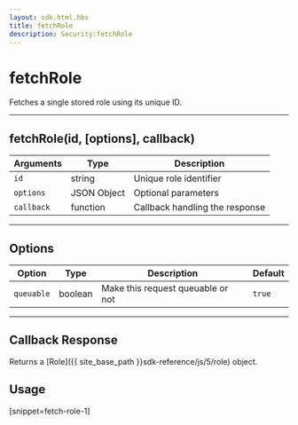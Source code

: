 ```yaml
---
layout: sdk.html.hbs
title: fetchRole
description: Security:fetchRole
---
```

  

# fetchRole
Fetches a single stored role using its unique ID.

---

## fetchRole(id, [options], callback)

| Arguments | Type | Description |
|---------------|---------|----------------------------------------|
| ``id`` | string | Unique role identifier |
| ``options`` | JSON Object | Optional parameters |
| ``callback`` | function | Callback handling the response |

---

## Options

| Option | Type | Description | Default |
|---------------|---------|----------------------------------------|---------|
| ``queuable`` | boolean | Make this request queuable or not  | ``true`` |

---

## Callback Response

Returns a [Role]({{ site_base_path }}sdk-reference/js/5/role) object.

## Usage

[snippet=fetch-role-1]
